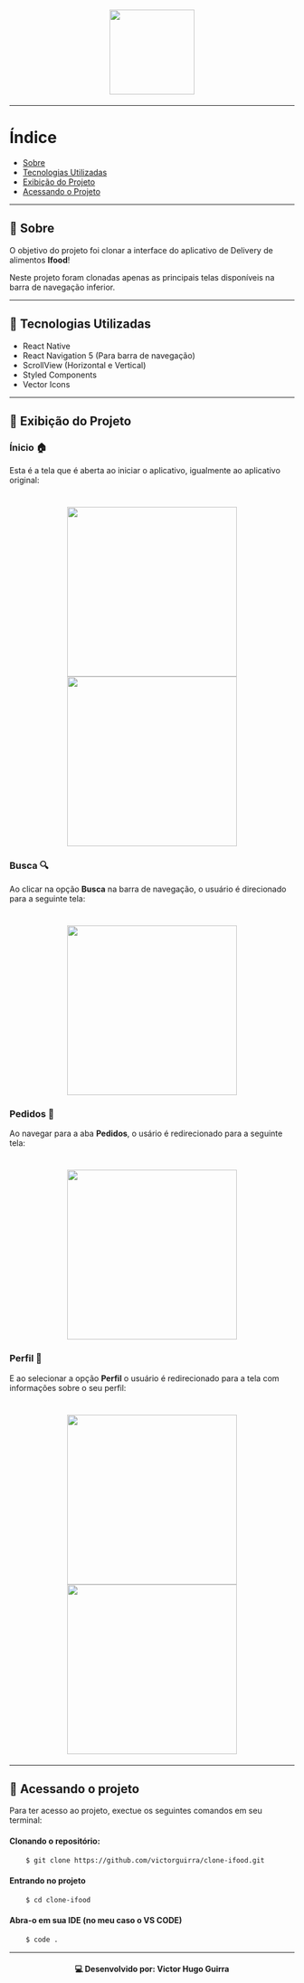 <h1 align="center">
    <img src="https://logodownload.org/wp-content/uploads/2017/05/ifood-logo.png" width="150">
</h1>

---

# Índice

- [Sobre](#-Sobre)
- [Tecnologias Utilizadas](#-Tecnologias-Utilizadas)
- [Exibição do Projeto](#-Exibição-do-Projeto)
- [Acessando o Projeto](#-Acessando-o-Projeto)

---

## 📔 Sobre

O objetivo do projeto foi clonar a interface do aplicativo de Delivery de alimentos **Ifood**!

Neste projeto foram clonadas apenas as principais telas disponíveis na barra de navegação inferior.

---

##  🚀  Tecnologias Utilizadas

- React Native
- React Navigation 5 (Para barra de navegação)
- ScrollView (Horizontal e Vertical)
- Styled Components
- Vector Icons

---

## 📱  Exibição do Projeto

### Ínicio 🏠

Esta é a tela que é aberta ao iniciar o aplicativo, igualmente ao aplicativo original:

<div align="center">
    <h1>
        <img src="https://ik.imagekit.io/ur6xo9m70i/Home-1_IefcpNYlj.jpeg"  width="300">
        <img src="https://ik.imagekit.io/ur6xo9m70i/Home-2_l4QTtoB4O_.jpeg" width="300">
    </h1>
</div>

### Busca 🔍

Ao clicar na opção **Busca** na barra de navegação, o usuário é direcionado para a seguinte tela:

<h1 align="center">
    <img src="https://ik.imagekit.io/ur6xo9m70i/Search_YVavYvH8tz.jpeg" width="300">
</h1>

### Pedidos 📓 

Ao navegar para a aba **Pedidos**, o usário é redirecionado para a seguinte tela:

<h1 align="center">
    <img src="https://ik.imagekit.io/ur6xo9m70i/Requests_95bqqiQAi.jpeg" width="300">
</h1>

### Perfil 🙋

E ao selecionar a opção **Perfil** o usuário é redirecionado para a tela com informações sobre o seu perfil:

<div align="center">
    <h1>
        <img src="https://ik.imagekit.io/ur6xo9m70i/Profile_-_1_B7mlbupnP.jpeg" width="300">
        <img src="https://ik.imagekit.io/ur6xo9m70i/Profile_-_2_zgqwhFjyF.jpeg" width="300">
    </h1>
</div>

---

## 📂  Acessando o projeto

Para ter acesso ao projeto, exectue os seguintes comandos em seu terminal:


#### Clonando o repositório:

```bash
    $ git clone https://github.com/victorguirra/clone-ifood.git
```

#### Entrando no projeto

```bash
    $ cd clone-ifood
```

#### Abra-o em sua IDE (no meu caso o VS CODE)

```bash
    $ code .
```

---

<h4 align="center">
    💻   Desenvolvido por: Victor Hugo Guirra
</h4>